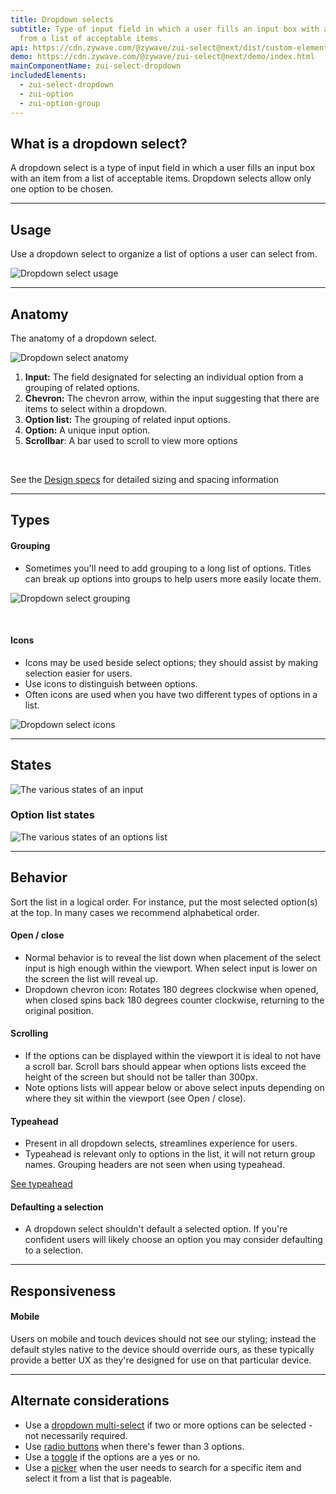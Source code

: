 ```yaml
---
title: Dropdown selects
subtitle: Type of input field in which a user fills an input box with an item
  from a list of acceptable items.
api: https://cdn.zywave.com/@zywave/zui-select@next/dist/custom-elements.json
demo: https://cdn.zywave.com/@zywave/zui-select@next/demo/index.html
mainComponentName: zui-select-dropdown
includedElements:
  - zui-select-dropdown
  - zui-option
  - zui-option-group
---
```

## What is a dropdown select?

A dropdown select is a type of input field in which a user fills an input box with an item from a list of acceptable items. Dropdown selects allow only one option to be chosen.

- - -

## Usage

Use a dropdown select to organize a list of options a user can select from.

![Dropdown select usage](/images/select_usage.svg)

- - -

## Anatomy

The anatomy of a dropdown select.

![Dropdown select anatomy](/images/select_anatomy.svg)

1. **Input:** The field designated for selecting an individual option from a grouping of related options.
2. **Chevron:** The chevron arrow, within the input suggesting that there are items to select within a dropdown.
3. **Option list:** The grouping of related input options.
4. **Option:** A unique input option.
5. **Scrollbar**: A bar used to scroll to view more options

<br>

See the [Design specs](https://xd.adobe.com/view/14c0f042-a5d0-446b-8baf-d47fd0be4e76-4193/) for detailed sizing and spacing information

- - -

## Types

#### Grouping

* Sometimes you'll need to add grouping to a long list of options. Titles can break up options into groups to help users more easily locate them.

![Dropdown select grouping](/images/select_grouping_specs.svg)

<br>

#### Icons

* Icons may be used beside select options; they should assist by making selection easier for users.
* Use icons to distinguish between options.
* Often icons are used when you have two different types of options in a list.

![Dropdown select icons](/images/select_icon_specs.svg)

- - -

## States

![The various states of an input](/images/components/dropdown-select/select_states.svg)

### Option list states

![The various states of an options list](/images/components/dropdown-select/select_list_states.svg)

- - -

## Behavior

Sort the list in a logical order. For instance, put the most selected option(s) at the top. In many cases we recommend alphabetical order.

#### Open / close

* Normal behavior is to reveal the list down when placement of the select input is high enough within the viewport. When select input is lower on the screen the list will reveal up.
* Dropdown chevron icon: Rotates 180 degrees clockwise when opened, when closed spins back 180 degrees counter clockwise, returning to the original position.

#### Scrolling

* If the options can be displayed within the viewport it is ideal to not have a scroll bar. Scroll bars should appear when options lists exceed the height of the screen but should not be taller than 300px.
* Note options lists will appear below or above select inputs depending on where they sit within the viewport (see Open / close).

#### Typeahead

* Present in all dropdown selects, streamlines experience for users.
* Typeahead is relevant only to options in the list, it will not return group names. Grouping headers are not seen when using typeahead.

[See typeahead](/design-system/patterns/typeahead/)

#### Defaulting a selection

* A dropdown select shouldn't default a selected option. If you're confident users will likely choose an option you may consider defaulting to a selection.

- - -

## Responsiveness

#### Mobile

Users on mobile and touch devices should not see our styling; instead the default styles native to the device should override ours, as these typically provide a better UX as they're designed for use on that particular device.

- - -

## Alternate considerations

* Use a [dropdown multi-select](/design-system/components/dropdown-multi-selects/) if two or more options can be selected - not necessarily required.
* Use [radio buttons](/design-system/components/radio-buttons/) when there's fewer than 3 options.
* Use a [toggle](/design-system/components/toggles/) if the options are a yes or no.
* Use a [picker](/design-system/components/pickers/) when the user needs to search for a specific item and select it from a list that is pageable.